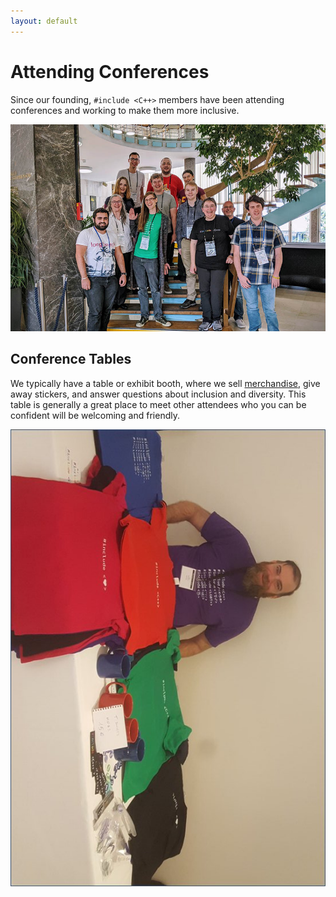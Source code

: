 ```yaml
---
layout: default
---
```


# Attending Conferences

Since our founding, `#include <C++>` members have been attending conferences and working to make them more inclusive.

![#include members at CPPP 2019](/images/cppp_2019.jpg)

## Conference Tables

We typically have a table or exhibit booth, where we sell <a class="page-link" href="/shop/">merchandise</a>, give away stickers, and answer questions about inclusion and diversity. This table is generally a great place to meet other attendees who you can be confident will be welcoming and friendly.

![Table at Meeting C++ 2018](/images/shirts_at_meeting_cpp_2018.jpg)